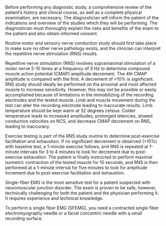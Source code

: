 Before performing any diagnostic study, a comprehensive review of the patient’s history and clinical course, as well as a complete physical examination, are necessary. The diagnostician will inform the patient of the indications and overview of the studies which they will be performing. The diagnostician must thoroughly explain the risks and benefits of the exam to the patient and also obtain informed consent.

Routine motor and sensory nerve conduction study should first take place to make sure no other nerve pathology exists, and the clinician can interpret the repetitive nerve stimulation (RNS) results.

Repetitive nerve stimulation (RNS) involves supramaximal stimulation of a motor nerve 5-10 times at a frequency of 3 Hz to determine compound muscle action potential (CMAP) amplitude decrement. The 4th CMAP amplitude is compared with the first. A decrement of >10% is significant. RNS study should ideally be performed on the proximal and most affected muscle to increase sensitivity. However, this may not be possible or easily accomplished because of limitations in the immobilizing of the recording electrodes and the tested muscle. Limb and muscle movement during the test can alter the recording electrode leading to inaccurate results. Limb temperature should be kept warm at 32 degrees celsius. Colder temperature leads to increased amplitudes, prolonged latencies, slowed conduction velocities on NCS, and decrease CMAP decrement on RNS, leading to inaccuracy.

Exercise testing is part of the RNS study routine to determine post-exercise facilitation and exhaustion. If no significant decrement is observed (>10%) with baseline test, a 1-minute exercise follows, and RNS is repeated at 1-minute intervals for 3 to 4 minutes to look for decrement due to post-exercise exhaustion. The patient is finally instructed to perform maximal isometric contraction of the tested muscle for 10 seconds, and RNS is then performed at a 1-minute interval for five minutes to look for amplitude increment due to post-exercise facilitation and exhaustion.

Single-fiber EMG is the most sensitive test for a patient suspected with neuromuscular junction disorder. The exam is proven to be safe, however, technically challenging for both the patient and the physician performing it. It requires experience and technical knowledge.

To perform a single fiber EMG (SFEMG), you need a contracted single fiber electromyography needle or a facial concentric needle with a small recording surface.